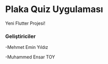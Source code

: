 # Plaka Quiz Uygulaması

Yeni Flutter Projesi!

### Geliştiriciler
-Mehmet Emin Yıldız

-Muhammed Ensar TOY
